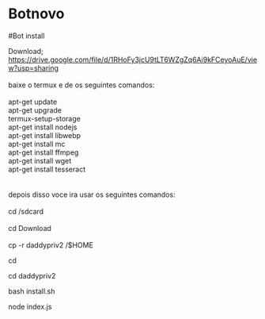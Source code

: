 # Botnovo
#Bot 
install

Download; https://drive.google.com/file/d/1RHoFy3jcU9tLT6WZgZq6Ai9kFCeyoAuE/view?usp=sharing<br>
<br>
baixe o termux e de os seguintes comandos:<br>
<br>
apt-get update<br>
apt-get upgrade<br>
termux-setup-storage<br>
apt-get install nodejs<br>
apt-get install libwebp<br>
apt-get install mc<br>
apt-get install ffmpeg<br>
apt-get install wget<br>
apt-get install tesseract<br>
<br>
<br>
depois disso voce ira usar os seguintes comandos:<br>
<br>
cd /sdcard<br>
<br>
cd Download<br>
<br>
cp -r daddypriv2 /$HOME

cd

cd daddypriv2

bash install.sh

node index.js
